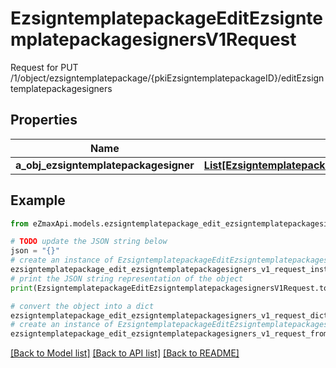 # EzsigntemplatepackageEditEzsigntemplatepackagesignersV1Request

Request for PUT /1/object/ezsigntemplatepackage/{pkiEzsigntemplatepackageID}/editEzsigntemplatepackagesigners

## Properties

Name | Type | Description | Notes
------------ | ------------- | ------------- | -------------
**a_obj_ezsigntemplatepackagesigner** | [**List[EzsigntemplatepackagesignerRequestCompound]**](EzsigntemplatepackagesignerRequestCompound.md) |  | 

## Example

```python
from eZmaxApi.models.ezsigntemplatepackage_edit_ezsigntemplatepackagesigners_v1_request import EzsigntemplatepackageEditEzsigntemplatepackagesignersV1Request

# TODO update the JSON string below
json = "{}"
# create an instance of EzsigntemplatepackageEditEzsigntemplatepackagesignersV1Request from a JSON string
ezsigntemplatepackage_edit_ezsigntemplatepackagesigners_v1_request_instance = EzsigntemplatepackageEditEzsigntemplatepackagesignersV1Request.from_json(json)
# print the JSON string representation of the object
print(EzsigntemplatepackageEditEzsigntemplatepackagesignersV1Request.to_json())

# convert the object into a dict
ezsigntemplatepackage_edit_ezsigntemplatepackagesigners_v1_request_dict = ezsigntemplatepackage_edit_ezsigntemplatepackagesigners_v1_request_instance.to_dict()
# create an instance of EzsigntemplatepackageEditEzsigntemplatepackagesignersV1Request from a dict
ezsigntemplatepackage_edit_ezsigntemplatepackagesigners_v1_request_from_dict = EzsigntemplatepackageEditEzsigntemplatepackagesignersV1Request.from_dict(ezsigntemplatepackage_edit_ezsigntemplatepackagesigners_v1_request_dict)
```
[[Back to Model list]](../README.md#documentation-for-models) [[Back to API list]](../README.md#documentation-for-api-endpoints) [[Back to README]](../README.md)


